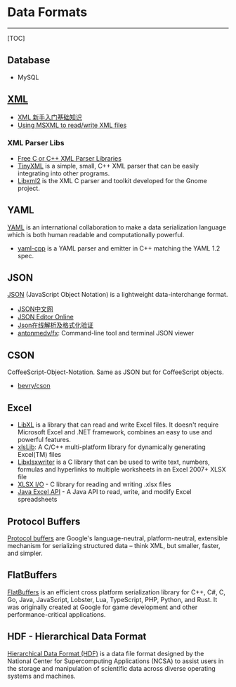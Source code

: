 # Data Formats

-----

[TOC]

## Database
* MySQL

## [XML](https://www.xml.com/)

* [XML 新手入门基础知识](https://www.ibm.com/developerworks/cn/xml/x-newxml/)
* [Using MSXML to read/write XML files](http://blog-ythu.github.io/2012/07/11/using-MSXML/)

### XML Parser Libs
* [Free C or C++ XML Parser Libraries](http://lars.ruoff.free.fr/xmlcpp/)
* [TinyXML](http://www.grinninglizard.com/tinyxml/index.html) is a simple, small, C++ XML parser that can be easily integrating into other programs.
* [Libxml2](http://www.xmlsoft.org/) is the XML C parser and toolkit developed for the Gnome project.


## YAML
[YAML](http://yaml.org) is an international collaboration to make a data serialization language which is both human readable and computationally powerful.

* [yaml-cpp](https://github.com/jbeder/yaml-cpp/) is a YAML parser and emitter in C++ matching the YAML 1.2 spec.

## JSON
[JSON](http://www.json.org/) (JavaScript Object Notation) is a lightweight data-interchange format.

* [JSON中文网](http://www.json.org.cn/)
* [JSON Editor Online](http://jsoneditoronline.org/)
* [Json在线解析及格式化验证](https://www.json.cn/)
* [antonmedv/fx](https://github.com/antonmedv/fx): Command-line tool and terminal JSON viewer

## CSON
CoffeeScript-Object-Notation. Same as JSON but for CoffeeScript objects.

* [bevry/cson](https://github.com/bevry/cson)

## Excel
* [LibXL](http://www.libxl.com/) is a library that can read and write Excel files. It doesn't require Microsoft Excel and .NET framework, combines an easy to use and powerful features.
* [xlsLib](http://xlslib.sourceforge.net/): A C/C++ multi-platform library for dynamically generating Excel(TM) files
* [Libxlsxwriter](http://libxlsxwriter.github.io/) is a C library that can be used to write text, numbers, formulas and hyperlinks to multiple worksheets in an Excel 2007+ XLSX file
* [XLSX I/O](https://brechtsanders.github.io/xlsxio/) - C library for reading and writing .xlsx files
* [Java Excel API](http://jexcelapi.sourceforge.net/) - A Java API to read, write, and modify Excel spreadsheets

## Protocol Buffers
[Protocol buffers](https://developers.google.com/protocol-buffers/) are Google's language-neutral, platform-neutral, extensible mechanism for serializing structured data – think XML, but smaller, faster, and simpler.

## FlatBuffers
[FlatBuffers](https://google.github.io/flatbuffers/) is an efficient cross platform serialization library for C++, C#, C, Go, Java, JavaScript, Lobster, Lua, TypeScript, PHP, Python, and Rust. It was originally created at Google for game development and other performance-critical applications.

## HDF - Hierarchical Data Format
[Hierarchical Data Format (HDF)](https://eosweb.larc.nasa.gov/HBDOCS/hdf.html) is a data file format designed by the National Center for Supercomputing Applications (NCSA) to assist users in the storage and manipulation of scientific data across diverse operating systems and machines.
